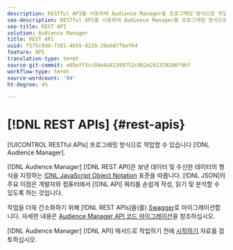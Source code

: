 ```yaml
---
description: RESTful API를 사용하여 Audience Manager을 프로그래밍 방식으로 작업할 수 있습니다.
seo-description: RESTful API를 사용하여 Audience Manager을 프로그래밍 방식으로 작업할 수 있습니다.
seo-title: REST API
solution: Audience Manager
title: REST API
uuid: f575c8dd-7381-4b55-8228-26eb87fbef64
feature: API
translation-type: tm+mt
source-git-commit: e05eff3cc04e4a82399752c862e2b2370286f96f
workflow-type: tm+mt
source-wordcount: '94'
ht-degree: 4%

---
```



# [!DNL REST APIs] {#rest-apis}

[!UICONTROL RESTful APIs] 프로그래밍 방식으로 작업할 수 있습니다 [!DNL Audience Manager].

[!DNL Audience Manager] [!DNL REST API]은 보낸 데이터 및 수신한 데이터의 형식을 지정하는 [!DNL JavaScript Object Notation]([JSON](https://www.json.org/)) 표준을 따릅니다. [!DNL JSON]의 주요 이점은 개발자와 컴퓨터에서 [!DNL API] 쿼리를 손쉽게 작성, 읽기 및 분석할 수 있도록 하는 것입니다.

작업을 더욱 간소화하기 위해 [!DNL REST APIs]을(를) [Swagger](https://swagger.io/solutions/api-documentation/)로 마이그레이션합니다. 자세한 내용은 [Audience Manager API 코드 마이그레이션](/help/using/api/api-swagger-migration.md)을 참조하십시오.

[!DNL Audience Manager] [!DNL API] 메서드로 작업하기 전에 [시작하기](../../api/rest-api-main/aam-api-getting-started.md#getting-started-with-rest-apis) 자료를 검토하십시오.
